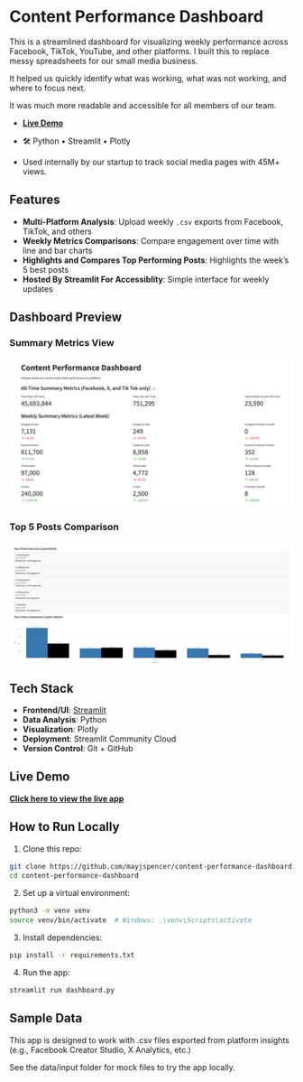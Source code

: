 # Content Performance Dashboard
This is a streamlined dashboard for visualizing weekly performance across Facebook, TikTok, YouTube, and other platforms. I built this to replace messy spreadsheets for our small media business.

It helped us quickly identify what was working, what was not working, and where to focus next.

It was much more readable and accessible for all members of our team.

- [**Live Demo**](https://boomerbackfield.streamlit.app)

- 🛠️ Python • Streamlit •  Plotly

- Used internally by our startup to track social media pages with 45M+ views.

## Features

-  **Multi-Platform Analysis**: Upload weekly `.csv` exports from Facebook, TikTok, and others  
-  **Weekly Metrics Comparisons**: Compare engagement over time with line and bar charts  
-  **Highlights and Compares Top Performing Posts**: Highlights the week’s 5 best posts  
-  **Hosted By Streamlit For Accessiblity**: Simple interface for weekly updates

## Dashboard Preview

### Summary Metrics View
![Summary Metrics](assets/summary_metrics.png)

### Top 5 Posts Comparison
![Top 5 Posts](assets/top_posts.png)


## Tech Stack

- **Frontend/UI**: [Streamlit](https://streamlit.io/)
- **Data Analysis**: Python
- **Visualization**: Plotly
- **Deployment**: Streamlit Community Cloud
- **Version Control**: Git + GitHub

## Live Demo

 **[Click here to view the live app](https://boomerbackfield.streamlit.app)**

## How to Run Locally

1. Clone this repo:
```bash
git clone https://github.com/mayjspencer/content-performance-dashboard.git
cd content-performance-dashboard
```

2. Set up a virtual environment:
```bash
python3 -m venv venv
source venv/bin/activate  # Windows: .\venv\Scripts\activate
```
3. Install dependencies:
```bash
pip install -r requirements.txt
```
4. Run the app:
```bash
streamlit run dashboard.py
```

## Sample Data

This app is designed to work with .csv files exported from platform insights (e.g., Facebook Creator Studio, X Analytics, etc.)

See the data/input folder for mock files to try the app locally.
